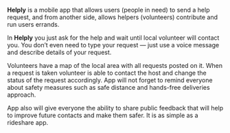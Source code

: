 **Helply** is a mobile app that allows users (people in need) to send a help request, and from another side, allows helpers (volunteers) contribute and run users errands.

In **Helply** you just ask for the help and wait until local volunteer will contact you. You don’t even need to type your request — just use a voice message and describe details of your request.

Volunteers have a map of the local area with all requests posted on it. When a request is taken volunteer is able to contact the host and change the status of the request accordingly. App will not forget to remind everyone about safety measures such as safe distance and hands-free deliveries approach.

App also will give everyone the ability to share public feedback that will help to improve future contacts and make them safer. It is as simple as a rideshare app.

